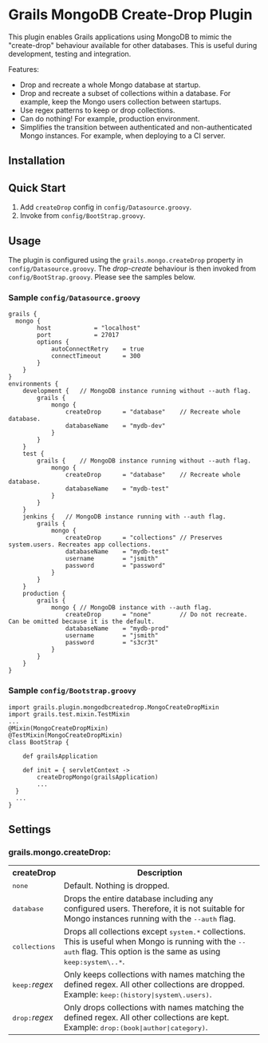 Grails MongoDB Create-Drop Plugin
=================================

This plugin enables Grails applications using MongoDB to mimic the "create-drop" behaviour available for other databases. This is useful during development, testing and integration.

Features:
* Drop and recreate a whole Mongo database at startup.
* Drop and recreate a subset of collections within a database. For example, keep the Mongo users collection between startups.
* Use regex patterns to keep or drop collections.
* Can do nothing! For example, production environment.
* Simplifies the transition between authenticated and non-authenticated Mongo instances. For example, when deploying to a CI server.

Installation
------------

Quick Start
-----------
1. Add `createDrop` config in `config/Datasource.groovy`.
2. Invoke from `config/BootStrap.groovy`. 

Usage
-----

The plugin is configured using the `grails.mongo.createDrop` property in `config/Datasource.groovy`. The *drop-create* behaviour is then invoked from `config/BootStrap.groovy`. Please see the samples below.

### Sample `config/Datasource.groovy`

	grails {
	  mongo {
			host 			= "localhost"
			port 			= 27017
			options {
				autoConnectRetry	= true
				connectTimeout		= 300
			}
		}
	}
	environments {
		development {   // MongoDB instance running without --auth flag.
			grails {
				mongo {
					createDrop		= "database"	// Recreate whole database.
					databaseName	= "mydb-dev"
				}
			}
		}
		test {
			grails {	// MongoDB instance running without --auth flag.
				mongo {
					createDrop		= "database"	// Recreate whole database.
					databaseName	= "mydb-test"
				}
			}
		}
		jenkins {	// MongoDB instance running with --auth flag.
			grails {
				mongo {
					createDrop		= "collections"	// Preserves system.users. Recreates app collections.
					databaseName	= "mydb-test"
					username		= "jsmith"
					password		= "password"
				}
			}
		}
		production {
			grails {
				mongo {	// MongoDB instance with --auth flag.
					createDrop		= "none"		// Do not recreate. Can be omitted because it is the default.
					databaseName	= "mydb-prod"
					username		= "jsmith"
					password		= "s3cr3t"
				}
			}
		}
	}

### Sample `config/Bootstrap.groovy`

    import grails.plugin.mongodbcreatedrop.MongoCreateDropMixin
    import grails.test.mixin.TestMixin
    ...
    @Mixin(MongoCreateDropMixin)
    @TestMixin(MongoCreateDropMixin)
    class BootStrap {
    
		def grailsApplication
    	
		def init = { servletContext ->
			createDropMongo(grailsApplication)
			...
      }
      ...	
    }

Settings
--------
### grails.mongo.createDrop:
<table>
<tr><th>createDrop</th>                      <th>Description</th></tr>
<tr><td><tt>none</tt></td>                  <td>Default. Nothing is dropped.</td></tr>
<tr><td><tt>database</tt></td>              <td>Drops the entire database including any configured users. Therefore, it is not suitable for Mongo instances running with the <tt>--auth</tt> flag.</td></tr>
<tr><td><tt>collections</tt></td>           <td>Drops all collections except <tt>system.*</tt> collections. This is useful when Mongo is running with the <tt>--auth</tt> flag. This option is the same as using <tt>keep:system\..*</tt>.</td></tr>
<tr><td><tt>keep:</tt><em>regex</em></td>   <td>Only keeps collections with names matching the defined regex. All other collections are dropped. Example: <tt>keep:(history|system\.users)</tt>.</td></tr>
<tr><td><tt>drop:</tt><em>regex</em></td>   <td>Only drops collections with names matching the defined regex. All other collections are kept. Example: <tt>drop:(book|author|category)</tt>.</td></tr>
</table>
